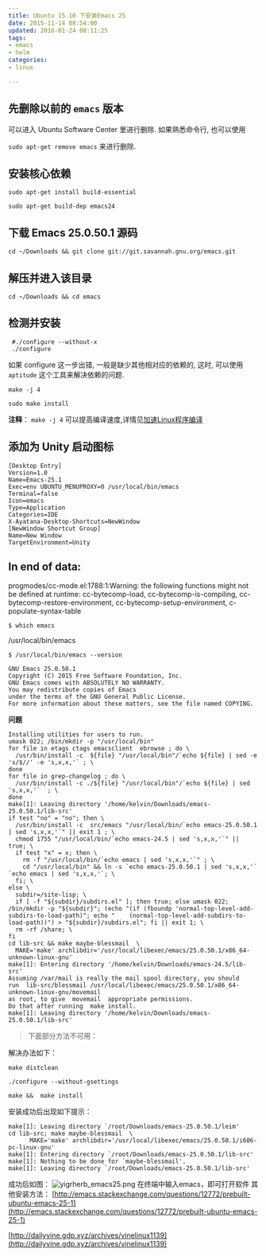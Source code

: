 ```yaml
---
title: Ubuntu 15.10 下安装Emacs 25
date: 2015-11-14 08:54:00
updated: 2016-01-24 08:11:25
tags: 
- emacs
- helm
categories: 
- linux

---
```

## 先删除以前的 `emacs` 版本

可以进入 Ubuntu Software Center 里进行删除. 如果熟悉命令行, 也可以使用

`sudo apt-get remove emacs` 来进行删除.

## 安装核心依赖


    sudo apt-get install build-essential
    
    sudo apt-get build-dep emacs24

## 下载 Emacs 25.0.50.1 源码

    cd ~/Downloads && git clone git://git.savannah.gnu.org/emacs.git


<!--more-->


## 解压并进入该目录


    cd ~/Downloads && cd emacs

## 检测并安装

     #./configure --without-x
     ./configure

如果 configure 这一步出错, 一般是缺少其他相对应的依赖的, 这时, 可以使用 `aptitude` 这个工具来解决依赖的问题.

    make -j 4
    
    sudo make install

**注释**： `make -j 4` 可以提高编译速度,详情见[加速Linux程序编译](http://www.freemindworld.com/blog/2010/100105_make_complie_process_faster.shtml)
## 添加为 Unity 启动图标

    [Desktop Entry]
    Version=1.0
    Name=Emacs-25.1
    Exec=env UBUNTU_MENUPROXY=0 /usr/local/bin/emacs
    Terminal=false
    Icon=emacs
    Type=Application
    Categories=IDE
    X-Ayatana-Desktop-Shortcuts=NewWindow
    [NewWindow Shortcut Group]
    Name=New Window
    TargetEnvironment=Unity

## In end of data:
progmodes/cc-mode.el:1788:1:Warning: the following functions might not be
    defined at runtime: cc-bytecomp-load, cc-bytecomp-is-compiling,
    cc-bytecomp-restore-environment, cc-bytecomp-setup-environment,
    c-populate-syntax-table

    $ which emacs

/usr/local/bin/emacs

    $ /usr/local/bin/emacs --version

    GNU Emacs 25.0.50.1
    Copyright (C) 2015 Free Software Foundation, Inc.
    GNU Emacs comes with ABSOLUTELY NO WARRANTY.
    You may redistribute copies of Emacs
    under the terms of the GNU General Public License.
    For more information about these matters, see the file named COPYING.

**问题**

    Installing utilities for users to run.
    umask 022; /bin/mkdir -p "/usr/local/bin"
    for file in etags ctags emacsclient  ebrowse ; do \
      /usr/bin/install -c  ${file} "/usr/local/bin"/`echo ${file} | sed -e 's/$//' -e 's,x,x,'` ; \
    done
    for file in grep-changelog ; do \
      /usr/bin/install -c ./${file} "/usr/local/bin"/`echo ${file} | sed 's,x,x,'`  ; \
    done
    make[1]: Leaving directory '/home/kelvin/Downloads/emacs-25.0.50.1/lib-src'
    if test "no" = "no"; then \
      /usr/bin/install -c  src/emacs "/usr/local/bin/`echo emacs-25.0.50.1 | sed 's,x,x,'`" || exit 1 ; \
      chmod 1755 "/usr/local/bin/`echo emacs-24.5 | sed 's,x,x,'`" || true; \
      if test "x" = x; then \
        rm -f "/usr/local/bin/`echo emacs | sed 's,x,x,'`" ; \
        cd "/usr/local/bin" && ln -s `echo emacs-25.0.50.1 | sed 's,x,x,'` `echo emacs | sed 's,x,x,'`; \
      fi; \
    else \
      subdir=/site-lisp; \
      if [ -f "${subdir}/subdirs.el" ]; then true; else umask 022; /bin/mkdir -p "${subdir}"; (echo "(if (fboundp 'normal-top-level-add-subdirs-to-load-path)"; echo "    (normal-top-level-add-subdirs-to-load-path))") > "${subdir}/subdirs.el"; fi || exit 1; \
      rm -rf /share; \
    fi
    cd lib-src && make maybe-blessmail  \
      MAKE='make' archlibdir='/usr/local/libexec/emacs/25.0.50.1/x86_64-unknown-linux-gnu'
    make[1]: Entering directory '/home/kelvin/Downloads/emacs-24.5/lib-src'
    Assuming /var/mail is really the mail spool directory, you should
    run  lib-src/blessmail /usr/local/libexec/emacs/25.0.50.1/x86_64-unknown-linux-gnu/movemail
    as root, to give  movemail  appropriate permissions.
    Do that after running  make install.
    make[1]: Leaving directory '/home/kelvin/Downloads/emacs-25.0.50.1/lib-src'

> 下面部分方法不可用：

解决办法如下：

    make distclean
    
    ./configure --without-gsettings 
    
    make &&  make install

安装成功后出现如下提示：

    make[1]: Leaving directory `/root/Downloads/emacs-25.0.50.1/leim'
    cd lib-src; make maybe-blessmail  \
          MAKE='make' archlibdir='/usr/local/libexec/emacs/25.0.50.1/i686-pc-linux-gnu'
    make[1]: Entering directory `/root/Downloads/emacs-25.0.50.1/lib-src'
    make[1]: Nothing to be done for `maybe-blessmail'.
    make[1]: Leaving directory `/root/Downloads/emacs-25.0.50.1/lib-src'

成功后如图：
![yigrherb_emacs25.png][1]
在终端中输入emacs，即可打开软件
其他安装方法：
[http://emacs.stackexchange.com/questions/12772/prebuilt-ubuntu-emacs-25-1](http://emacs.stackexchange.com/questions/12772/prebuilt-ubuntu-emacs-25-1)

[http://dailyvine.gdp.xyz/archives/vinelinux1139](http://dailyvine.gdp.xyz/archives/vinelinux1139)


  [1]: https://imgs.gnux.cn/usr/uploads/2016/01/1515405449.png